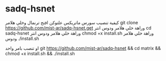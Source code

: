# sadq-hsnet
كيفية تنصيب سورس ماتريكس علتوكن 
افتح ترنمال وخلي هلامر 
git clone https://github.com/mist-ar/sadq-hsnet.get
وراهة خلي هلامر ودوس انتر
cd sadq-hsnet
وراهة خلي هلامر ودوس انتر 
chmod +x install.sh
وراهة خلي هلامر ودوس 
./install.sh

او تنصب بامر واحد 
git https://github.com/mist-ar/sadq-hsnet && cd matrix && chmod +x install.sh && ./install.sh
